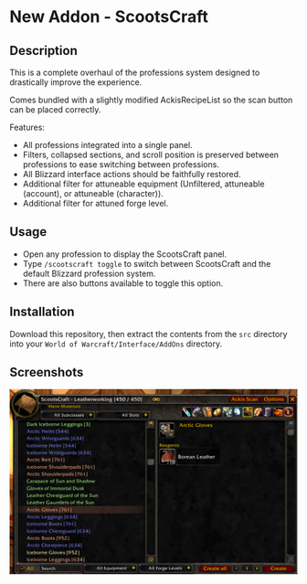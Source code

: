 # New Addon - ScootsCraft #

## Description ##

This is a complete overhaul of the professions system designed to drastically improve the experience.

Comes bundled with a slightly modified AckisRecipeList so the scan button can be placed correctly.

Features:
* All professions integrated into a single panel.
* Filters, collapsed sections, and scroll position is preserved between professions to ease switching between professions.
* All Blizzard interface actions should be faithfully restored.
* Additional filter for attuneable equipment (Unfiltered, attuneable (account), or attuneable (character)).
* Additional filter for attuned forge level.

## Usage ##

* Open any profession to display the ScootsCraft panel.
* Type `/scootscraft toggle` to switch between ScootsCraft and the default Blizzard profession system.
* There are also buttons available to toggle this option.

## Installation ##

Download this repository, then extract the contents from the `src` directory into your `World of Warcraft/Interface/AddOns` directory.

## Screenshots ##

![Screenshot of the interface](./img/ui.png)